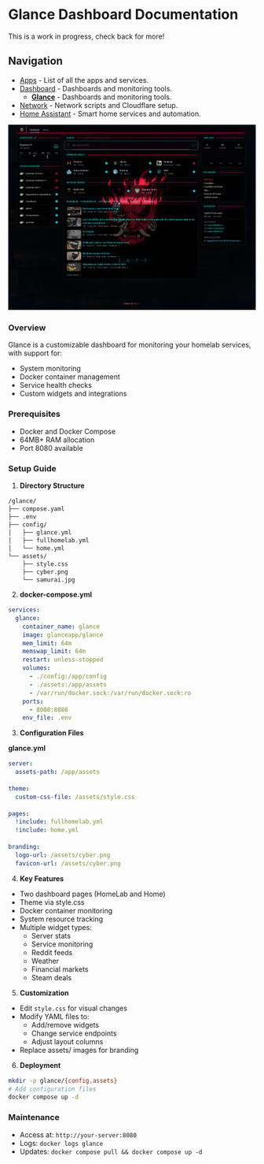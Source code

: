 # Glance Dashboard Documentation
This is a work in progress, check back for more!

## Navigation
* [Apps](/apps/README.md) - List of all the apps and services.
* [Dashboard](/dashboard/README.md) - Dashboards and monitoring tools.
  - [__Glance__](/dashboard/glance/README.md) - Dashboards and monitoring tools.
* [Network](/network/README.md) - Network scripts and Cloudflare setup.
* [Home Assistant](/homeassistant/README.md) - Smart home services and automation.

![alt text](/assets/dashboard/glance.png)

### Overview
Glance is a customizable dashboard for monitoring your homelab services, with support for:
- System monitoring
- Docker container management
- Service health checks
- Custom widgets and integrations

### Prerequisites
- Docker and Docker Compose
- 64MB+ RAM allocation
- Port 8080 available

### Setup Guide

1. **Directory Structure**
```
/glance/
├── compose.yaml
├── .env
├── config/
│   ├── glance.yml
│   ├── fullhomelab.yml
│   └── home.yml
└── assets/
    ├── style.css
    ├── cyber.png
    └── samurai.jpg
```

2. **docker-compose.yml**
```yaml
services:
  glance:
    container_name: glance
    image: glanceapp/glance
    mem_limit: 64m
    memswap_limit: 64m
    restart: unless-stopped
    volumes:
      - ./config:/app/config
      - ./assets:/app/assets
      - /var/run/docker.sock:/var/run/docker.sock:ro
    ports:
      - 8080:8080
    env_file: .env
```

3. **Configuration Files**

**glance.yml**
```yaml
server:
  assets-path: /app/assets

theme:
  custom-css-file: /assets/style.css

pages:
  !include: fullhomelab.yml
  !include: home.yml

branding:
  logo-url: /assets/cyber.png
  favicon-url: /assets/cyber.png
```

4. **Key Features**
- Two dashboard pages (HomeLab and Home)
- Theme via style.css
- Docker container monitoring
- System resource tracking
- Multiple widget types:
  - Server stats
  - Service monitoring
  - Reddit feeds
  - Weather
  - Financial markets
  - Steam deals

5. **Customization**
- Edit `style.css` for visual changes
- Modify YAML files to:
  - Add/remove widgets
  - Change service endpoints
  - Adjust layout columns
- Replace assets/ images for branding

6. **Deployment**
```bash
mkdir -p glance/{config,assets}
# Add configuration files
docker compose up -d
```

### Maintenance
- Access at: `http://your-server:8080`
- Logs: `docker logs glance`
- Updates: `docker compose pull && docker compose up -d`
